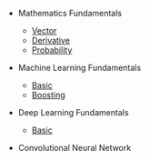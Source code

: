 - Mathematics Fundamentals

  - [Vector](content/docs/chapter-1/vector.md)
  - [Derivative](content/docs/chapter-1/derivative.md)
  - [Probability](content/docs/chapter-1/probability.md)

- Machine Learning Fundamentals
  - [Basic](content/docs/chapter-2/basic.md)
  - [Boosting](content/docs/chapter-2/boosting.md)

- Deep Learning Fundamentals

  - [Basic](content/docs/chapter-3/basic.md)

- Convolutional Neural Network